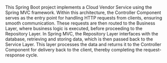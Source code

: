 This Spring Boot project implements a Cloud Vendor Service using the Spring MVC framework. 
Within this architecture, the Controller Component serves as the entry point for handling HTTP requests from clients, ensuring smooth communication. 
These requests are then routed to the Business Layer, where business logic is executed, before proceeding to the Repository Layer.
In Spring MVC, the Repository Layer interfaces with the database, retrieving and storing data, which is then passed back to the Service Layer. 
This layer processes the data and returns it to the Controller Component for delivery back to the client, thereby completing the request-response cycle.
